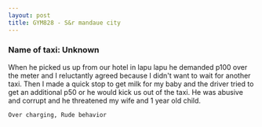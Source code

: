 ```yaml
---
layout: post
title: GYM828 - S&r mandaue city
---
```


### Name of taxi: Unknown

When he picked us up from our hotel in lapu lapu he demanded p100 over the meter and I reluctantly agreed because I didn't want to wait for another taxi. Then I made a quick stop to get milk for my baby and the driver tried to get an additional p50 or he would kick us out of the taxi. He was abusive and corrupt and he threatened my wife and 1 year old child.

```Over charging, Rude behavior```
